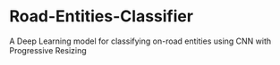 # Road-Entities-Classifier
A Deep Learning model for classifying on-road entities using CNN with Progressive Resizing
